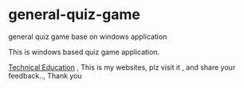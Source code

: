 # general-quiz-game
general quiz game base on windows application 

This is windows based quiz game application.


<a href="https://www.technical-education.com"> Technical Education</a> , This is my websites, plz visit it , and share your feedback.., Thank you
